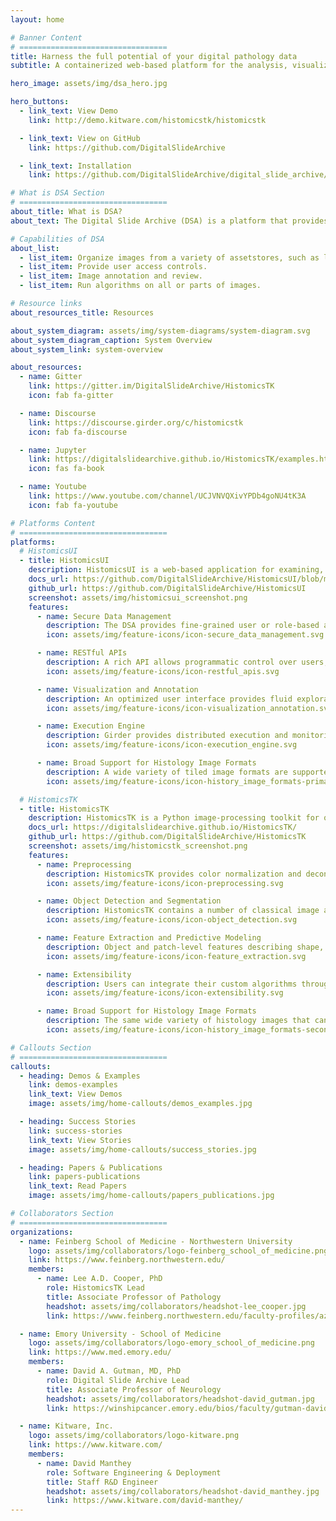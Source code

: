```yaml
---
layout: home

# Banner Content
# =================================
title: Harness the full potential of your digital pathology data
subtitle: A containerized web-based platform for the analysis, visualization, management and annotation of whole-slide digital pathology imaging data

hero_image: assets/img/dsa_hero.jpg

hero_buttons:
  - link_text: View Demo
    link: http://demo.kitware.com/histomicstk/histomicstk

  - link_text: View on GitHub
    link: https://github.com/DigitalSlideArchive

  - link_text: Installation
    link: https://github.com/DigitalSlideArchive/digital_slide_archive/blob/master/ansible/README.rst

# What is DSA Section
# =================================
about_title: What is DSA?
about_text: The Digital Slide Archive (DSA) is a platform that provides the ability to store, manage, visualize and annotate large imaging data sets. The DSA consists of an analysis toolkit (HistomicsTK), an interface to visualize slides and manage annotations (HistomicsUI), a database layer (using Mongo), and a web-server that provides a rich API and data management tools (using Girder). This system can

# Capabilities of DSA
about_list:
  - list_item: Organize images from a variety of assetstores, such as local files systems and S3.
  - list_item: Provide user access controls.
  - list_item: Image annotation and review.
  - list_item: Run algorithms on all or parts of images.

# Resource links
about_resources_title: Resources

about_system_diagram: assets/img/system-diagrams/system-diagram.svg
about_system_diagram_caption: System Overview
about_system_link: system-overview

about_resources:
  - name: Gitter
    link: https://gitter.im/DigitalSlideArchive/HistomicsTK
    icon: fab fa-gitter

  - name: Discourse
    link: https://discourse.girder.org/c/histomicstk
    icon: fab fa-discourse

  - name: Jupyter
    link: https://digitalslidearchive.github.io/HistomicsTK/examples.html
    icon: fas fa-book

  - name: Youtube
    link: https://www.youtube.com/channel/UCJVNVQXivYPDb4goNU4tK3A
    icon: fab fa-youtube

# Platforms Content
# =================================
platforms:
  # HistomicsUI
  - title: HistomicsUI
    description: HistomicsUI is a web-based application for examining, annotating, and processing histology images to extract both low and high level features (e.g. cellular structure, feature types).
    docs_url: https://github.com/DigitalSlideArchive/HistomicsUI/blob/master/README.rst
    github_url: https://github.com/DigitalSlideArchive/HistomicsUI
    screenshot: assets/img/histomicsui_screenshot.png
    features:
      - name: Secure Data Management
        description: The DSA provides fine-grained user or role-based access to datasets, images & metadata, and annotations. Amazon S3 hosting supported.
        icon: assets/img/feature-icons/icon-secure_data_management.svg

      - name: RESTful APIs
        description: A rich API allows programmatic control over users, data, annotations, and algorithms, enabling automation of DSA tasks and integration with other tools and platforms.
        icon: assets/img/feature-icons/icon-restful_apis.svg

      - name: Visualization and Annotation
        description: An optimized user interface provides fluid exploration of large whole-slide images and tools for efficient generation of image markups.
        icon: assets/img/feature-icons/icon-visualization_annotation.svg

      - name: Execution Engine
        description: Girder provides distributed execution and monitoring of algorithm and analytics jobs.
        icon: assets/img/feature-icons/icon-execution_engine.svg

      - name: Broad Support for Histology Image Formats
        description: A wide variety of tiled image formats are supported, including tiff, svs, and jp2. Images can be retiled automatically as needed for processing algorithms. Additional formats can be added with a pluggable Python interface.
        icon: assets/img/feature-icons/icon-history_image_formats-primary.svg

  # HistomicsTK
  - title: HistomicsTK
    description: HistomicsTK is a Python image-processing toolkit for quantitative analysis of whole-slide digital pathology images.
    docs_url: https://digitalslidearchive.github.io/HistomicsTK/
    github_url: https://github.com/DigitalSlideArchive/HistomicsTK
    screenshot: assets/img/histomicstk_screenshot.png
    features:
      - name: Preprocessing
        description: HistomicsTK provides color normalization and deconvolution operations to improve the robustness of analytic pipelines.
        icon: assets/img/feature-icons/icon-preprocessing.svg

      - name: Object Detection and Segmentation
        description: HistomicsTK contains a number of classical image analysis and machine-learning based algorithms for object detection and segmentation of subcellular structures and tissues.
        icon: assets/img/feature-icons/icon-object_detection.svg

      - name: Feature Extraction and Predictive Modeling
        description: Object and patch-level features describing shape, texture, and color can be used to build machine-learning models.
        icon: assets/img/feature-icons/icon-feature_extraction.svg

      - name: Extensibility
        description: Users can integrate their custom algorithms through a containerization process that auto-generates DSA user-interfaces.
        icon: assets/img/feature-icons/icon-extensibility.svg

      - name: Broad Support for Histology Image Formats
        description: The same wide variety of histology images that can be viewed can be used with any processing algorithms. Sub-images can be processed at custom tile sizes and magnifications as needed.
        icon: assets/img/feature-icons/icon-history_image_formats-secondary.svg

# Callouts Section
# =================================
callouts:
  - heading: Demos & Examples
    link: demos-examples
    link_text: View Demos
    image: assets/img/home-callouts/demos_examples.jpg

  - heading: Success Stories
    link: success-stories
    link_text: View Stories
    image: assets/img/home-callouts/success_stories.jpg

  - heading: Papers & Publications
    link: papers-publications
    link_text: Read Papers
    image: assets/img/home-callouts/papers_publications.jpg

# Collaborators Section
# =================================
organizations:
  - name: Feinberg School of Medicine - Northwestern University
    logo: assets/img/collaborators/logo-feinberg_school_of_medicine.png
    link: https://www.feinberg.northwestern.edu/
    members:
      - name: Lee A.D. Cooper, PhD
        role: HistomicsTK Lead
        title: Associate Professor of Pathology
        headshot: assets/img/collaborators/headshot-lee_cooper.jpg
        link: https://www.feinberg.northwestern.edu/faculty-profiles/az/profile.html?xid=44206

  - name: Emory University - School of Medicine
    logo: assets/img/collaborators/logo-emory_school_of_medicine.png
    link: https://www.med.emory.edu/
    members:
      - name: David A. Gutman, MD, PhD
        role: Digital Slide Archive Lead
        title: Associate Professor of Neurology
        headshot: assets/img/collaborators/headshot-david_gutman.jpg
        link: https://winshipcancer.emory.edu/bios/faculty/gutman-david.html

  - name: Kitware, Inc.
    logo: assets/img/collaborators/logo-kitware.png
    link: https://www.kitware.com/
    members:
      - name: David Manthey
        role: Software Engineering & Deployment
        title: Staff R&D Engineer
        headshot: assets/img/collaborators/headshot-david_manthey.jpg
        link: https://www.kitware.com/david-manthey/
---
```

